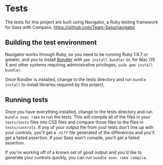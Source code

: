 # Tests

The tests for this project are built using Navigator, a Ruby testing framework
for Sass with Compass. https://github.com/Team-Sass/navigator

## Building the test environment

Navigator works through Ruby, so you need to be running Ruby 1.8.7 or greater, and you to install [Bundler](http://bundler.io/) with `gem install bundler` or, for Mac OS X and other systems requiring administrative privileges, `sudo gem install bundler`.

Once Bundler is installed, change to the tests directory and run `bundle install` to install libraries required by this project.

## Running tests

Once you have everything installed, change to the tests directory and run `bundle exec rake` to run the tests. This will compile all of the files in your `tests/tests` files into CSS files and compare those files to the files in `tests/controls`. If any of your output file from your tests don't line up with your controls, you'll get a `.diff` file generated of the differences and you'll get a failed assertion. If your Sass won't compile, you'll get a failed assertion.

If you're working off of a known set of good output and you'd like to generate your controls quickly, you can run `bundle exec rake compile`.
